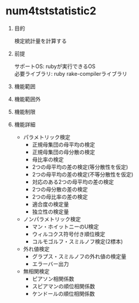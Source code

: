 num4tststatistic2
=================
1. 目的

    検定統計量を計算する

1. 前提

   サポートOS: rubyが実行できるOS  
   必要ライブラリ:  ruby rake-compilerライブラリ  

1. 機能範囲

1. 機能範囲外

1. 機能制限

1. 機能詳細
    * パラメトリック検定
      - 正規母集団の母平均の検定
      - 正規母集団の母分散の検定
      - 母比率の検定
      - 2つの母平均の差の検定(等分散性を仮定)
      - 2つの母平均の差の検定(不等分散性を仮定)
      - 対応のある2つの母平均の差の検定
      - 2つの母分散の差の検定
      - 2つの母比率の差の検定
      - 適合度の検定量
      - 独立性の検定量
    * ノンパラメトリック検定
      - マン・ホイットニーのU検定
      - ウィルコクス符号付き順位検定
      - コルモゴルフ・スミルノフ検定(2標本)
    * 外れ値検定
      - グラプス・スミルノフの外れ値の検定量
      - エラーバー出力
    * 無相関検定
      - ピアソン相関係数
      - スピアマンの順位相関係数
      - ケンドールの順位相関係数

